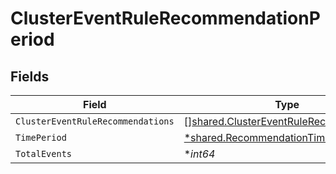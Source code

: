 # ClusterEventRuleRecommendationPeriod


## Fields

| Field                                                                                                   | Type                                                                                                    | Required                                                                                                | Description                                                                                             |
| ------------------------------------------------------------------------------------------------------- | ------------------------------------------------------------------------------------------------------- | ------------------------------------------------------------------------------------------------------- | ------------------------------------------------------------------------------------------------------- |
| `ClusterEventRuleRecommendations`                                                                       | [][shared.ClusterEventRuleRecommendation](../../../pkg/models/shared/clustereventrulerecommendation.md) | :heavy_minus_sign:                                                                                      | N/A                                                                                                     |
| `TimePeriod`                                                                                            | [*shared.RecommendationTimePeriod](../../../pkg/models/shared/recommendationtimeperiod.md)              | :heavy_minus_sign:                                                                                      | N/A                                                                                                     |
| `TotalEvents`                                                                                           | **int64*                                                                                                | :heavy_minus_sign:                                                                                      | N/A                                                                                                     |
